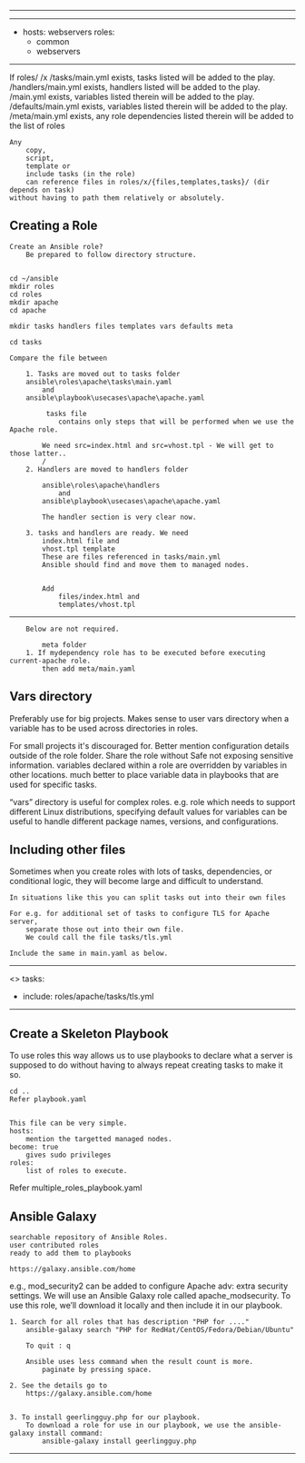 --------------------------------------------------------
---
- hosts: webservers
  roles:
    - common
    - webservers
--------------------------------------------------------	
If 
	roles/
		/x
			/tasks/main.yml exists, tasks listed will be added to the play.
			/handlers/main.yml exists, handlers listed will be added to the play.
			/main.yml exists, variables listed therein will be added to the play.
			/defaults/main.yml exists, variables listed therein will be added to the play.
			/meta/main.yml exists, any role dependencies listed therein will be added to the list of roles 

	Any 
		copy, 
		script, 
		template or 
		include tasks (in the role) 
		can reference files in roles/x/{files,templates,tasks}/ (dir depends on task) 
	without having to path them relatively or absolutely.
	

Creating a Role
---------------
	Create an Ansible role?
		Be prepared to follow directory structure. 
		

	cd ~/ansible
	mkdir roles
	cd roles
	mkdir apache
	cd apache

	mkdir tasks handlers files templates vars defaults meta 
	
	cd tasks
	
	Compare the file between 
		
		1. Tasks are moved out to tasks folder
		ansible\roles\apache\tasks\main.yaml 
			and
		ansible\playbook\usecases\apache\apache.yaml
			
			 tasks file 
				contains only steps that will be performed when we use the Apache role.

			We need src=index.html and src=vhost.tpl - We will get to those latter..
			/
		2. Handlers are moved to handlers folder
		
			ansible\roles\apache\handlers
				and
			ansible\playbook\usecases\apache\apache.yaml
			
			The handler section is very clear now.
			
		3. tasks and handlers are ready. We need 
			index.html file and 
			vhost.tpl template 
			These are files referenced in tasks/main.yml
			Ansible should find and move them to managed nodes. 
			
			
			Add 
				files/index.html and 
				templates/vhost.tpl 
			
		
------------------------------------------------------------------------------------------------------------------
		Below are not required.
		
			meta folder
		1. If mydependency role has to be executed before executing current-apache role.
			then add meta/main.yaml
			
		
Vars directory
--------------
Preferably use for big projects.
Makes sense to user vars directory when a variable has to be used across directories in roles.

For small projects it's discouraged for.
	Better mention configuration details outside of the role folder.
	Share the role without 
	Safe not exposing sensitive information. 
	variables declared within a role 
		are overridden by variables in other locations. 
	much better to place variable data in playbooks 
		that are used for specific tasks.

“vars” directory is useful for complex roles. 
	e.g. role which needs to support different Linux distributions, 
		specifying default values for variables can be useful to 
			handle different package 
				names, 
				versions, and 
				configurations.

Including other files
---------------------
Sometimes when you create roles with lots of 
	tasks, 
	dependencies, or 
	conditional logic, 
	they will become large and difficult to understand. 

	In situations like this you can split tasks out into their own files 
	
	For e.g. for additional set of tasks to configure TLS for Apache server, 
		separate those out into their own file. 
		We could call the file tasks/tls.yml 

	Include the same in main.yaml as below.
---------------------------------------------------------------------------	
<<rest of the yaml>>
tasks:
- include: roles/apache/tasks/tls.yml
---------------------------------------------------------------------------


Create a Skeleton Playbook
--------------------------

To use roles this way 
	allows us to use playbooks to 
	declare what a server is supposed to do 
	without having to always repeat creating tasks to make it so.


	cd ..
	Refer playbook.yaml


	This file can be very simple. 
	hosts: 
		mention the targetted managed nodes.
	become: true
		gives sudo privileges
	roles:
		list of roles to execute.
		

Refer multiple_roles_playbook.yaml




Ansible Galaxy
--------------
	searchable repository of Ansible Roles.
	user contributed roles 
	ready to add them to playbooks 
	
	https://galaxy.ansible.com/home
	
e.g., 
	mod_security2 can be added to configure Apache 
		adv: extra security settings. 
	We will use an Ansible Galaxy role called apache_modsecurity. To use this role, we’ll download it locally and then include it in our playbook.


	1. Search for all roles that has description "PHP for ...."
		ansible-galaxy search "PHP for RedHat/CentOS/Fedora/Debian/Ubuntu"

		To quit : q
		
		Ansible uses less command when the result count is more.
			paginate by pressing space.

	2. See the details go to 
		https://galaxy.ansible.com/home
		

	3. To install geerlingguy.php for our playbook.
		To download a role for use in our playbook, we use the ansible-galaxy install command:
			ansible-galaxy install geerlingguy.php
	

		
------------------------------------------------------------------------------------------------------------------		
	